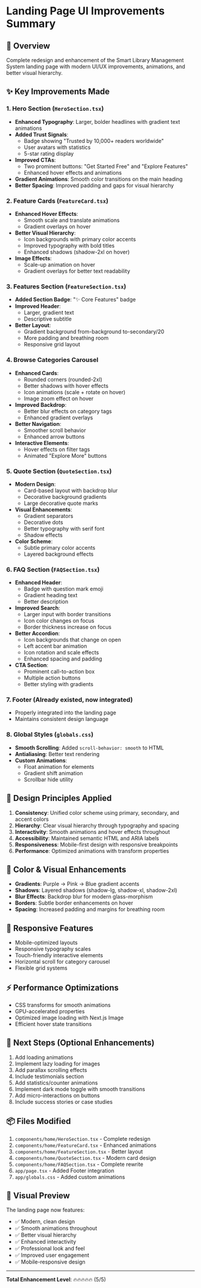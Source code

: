 # Landing Page UI Improvements Summary

## 🎨 Overview
Complete redesign and enhancement of the Smart Library Management System landing page with modern UI/UX improvements, animations, and better visual hierarchy.

## ✨ Key Improvements Made

### 1. **Hero Section** (`HeroSection.tsx`)
- **Enhanced Typography**: Larger, bolder headlines with gradient text animations
- **Added Trust Signals**: 
  - Badge showing "Trusted by 10,000+ readers worldwide"
  - User avatars with statistics
  - 5-star rating display
- **Improved CTAs**: 
  - Two prominent buttons: "Get Started Free" and "Explore Features"
  - Enhanced hover effects and animations
- **Gradient Animations**: Smooth color transitions on the main heading
- **Better Spacing**: Improved padding and gaps for visual hierarchy

### 2. **Feature Cards** (`FeatureCard.tsx`)
- **Enhanced Hover Effects**: 
  - Smooth scale and translate animations
  - Gradient overlays on hover
- **Better Visual Hierarchy**:
  - Icon backgrounds with primary color accents
  - Improved typography with bold titles
  - Enhanced shadows (shadow-2xl on hover)
- **Image Effects**: 
  - Scale-up animation on hover
  - Gradient overlays for better text readability

### 3. **Features Section** (`FeatureSection.tsx`)
- **Added Section Badge**: "✨ Core Features" badge
- **Improved Header**:
  - Larger, gradient text
  - Descriptive subtitle
- **Better Layout**:
  - Gradient background from-background to-secondary/20
  - More padding and breathing room
  - Responsive grid layout

### 4. **Browse Categories Carousel**
- **Enhanced Cards**:
  - Rounded corners (rounded-2xl)
  - Better shadows with hover effects
  - Icon animations (scale + rotate on hover)
  - Image zoom effect on hover
- **Improved Backdrop**: 
  - Better blur effects on category tags
  - Enhanced gradient overlays
- **Better Navigation**:
  - Smoother scroll behavior
  - Enhanced arrow buttons
- **Interactive Elements**:
  - Hover effects on filter tags
  - Animated "Explore More" buttons

### 5. **Quote Section** (`QuoteSection.tsx`)
- **Modern Design**:
  - Card-based layout with backdrop blur
  - Decorative background gradients
  - Large decorative quote marks
- **Visual Enhancements**:
  - Gradient separators
  - Decorative dots
  - Better typography with serif font
  - Shadow effects
- **Color Scheme**: 
  - Subtle primary color accents
  - Layered background effects

### 6. **FAQ Section** (`FAQSection.tsx`)
- **Enhanced Header**:
  - Badge with question mark emoji
  - Gradient heading text
  - Better description
- **Improved Search**:
  - Larger input with border transitions
  - Icon color changes on focus
  - Border thickness increase on focus
- **Better Accordion**:
  - Icon backgrounds that change on open
  - Left accent bar animation
  - Icon rotation and scale effects
  - Enhanced spacing and padding
- **CTA Section**:
  - Prominent call-to-action box
  - Multiple action buttons
  - Better styling with gradients

### 7. **Footer** (Already existed, now integrated)
- Properly integrated into the landing page
- Maintains consistent design language

### 8. **Global Styles** (`globals.css`)
- **Smooth Scrolling**: Added `scroll-behavior: smooth` to HTML
- **Antialiasing**: Better text rendering
- **Custom Animations**:
  - Float animation for elements
  - Gradient shift animation
  - Scrollbar hide utility

## 🎯 Design Principles Applied

1. **Consistency**: Unified color scheme using primary, secondary, and accent colors
2. **Hierarchy**: Clear visual hierarchy through typography and spacing
3. **Interactivity**: Smooth animations and hover effects throughout
4. **Accessibility**: Maintained semantic HTML and ARIA labels
5. **Responsiveness**: Mobile-first design with responsive breakpoints
6. **Performance**: Optimized animations with transform properties

## 🌈 Color & Visual Enhancements

- **Gradients**: Purple → Pink → Blue gradient accents
- **Shadows**: Layered shadows (shadow-lg, shadow-xl, shadow-2xl)
- **Blur Effects**: Backdrop blur for modern glass-morphism
- **Borders**: Subtle border enhancements on hover
- **Spacing**: Increased padding and margins for breathing room

## 📱 Responsive Features

- Mobile-optimized layouts
- Responsive typography scales
- Touch-friendly interactive elements
- Horizontal scroll for category carousel
- Flexible grid systems

## ⚡ Performance Optimizations

- CSS transforms for smooth animations
- GPU-accelerated properties
- Optimized image loading with Next.js Image
- Efficient hover state transitions

## 🚀 Next Steps (Optional Enhancements)

1. Add loading animations
2. Implement lazy loading for images
3. Add parallax scrolling effects
4. Include testimonials section
5. Add statistics/counter animations
6. Implement dark mode toggle with smooth transitions
7. Add micro-interactions on buttons
8. Include success stories or case studies

## 📦 Files Modified

1. `components/home/HeroSection.tsx` - Complete redesign
2. `components/home/FeatureCard.tsx` - Enhanced animations
3. `components/home/FeatureSection.tsx` - Better layout
4. `components/home/QuoteSection.tsx` - Modern card design
5. `components/home/FAQSection.tsx` - Complete rewrite
6. `app/page.tsx` - Added Footer integration
7. `app/globals.css` - Added custom animations

## 🎨 Visual Preview

The landing page now features:
- ✅ Modern, clean design
- ✅ Smooth animations throughout
- ✅ Better visual hierarchy
- ✅ Enhanced interactivity
- ✅ Professional look and feel
- ✅ Improved user engagement
- ✅ Mobile-responsive design

---

**Total Enhancement Level**: 🔥🔥🔥🔥🔥 (5/5)
